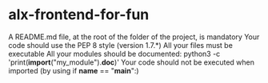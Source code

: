 # alx-frontend-for-fun
 A README.md file, at the root of the folder of the project, is mandatory Your code should use the PEP 8 style (version 1.7.*) All your files must be executable All your modules should be documented: python3 -c 'print(__import__("my_module").__doc__)' Your code should not be executed when imported (by using if __name__ == "__main__":)
